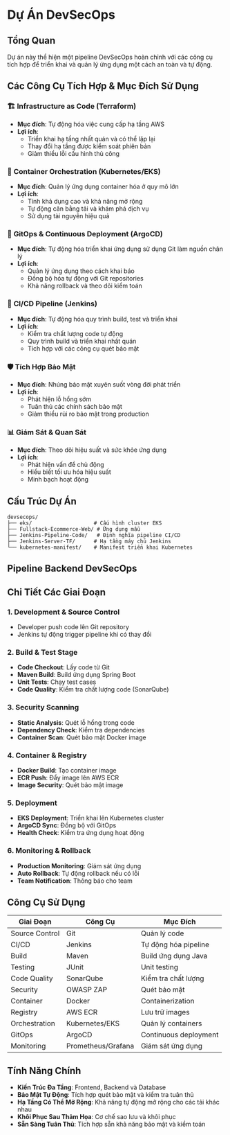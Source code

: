# Dự Án DevSecOps

## Tổng Quan
Dự án này thể hiện một pipeline DevSecOps hoàn chỉnh với các công cụ tích hợp để triển khai và quản lý ứng dụng một cách an toàn và tự động.

## Các Công Cụ Tích Hợp & Mục Đích Sử Dụng

### 🏗️ **Infrastructure as Code (Terraform)**
- **Mục đích**: Tự động hóa việc cung cấp hạ tầng AWS
- **Lợi ích**: 
  - Triển khai hạ tầng nhất quán và có thể lặp lại
  - Thay đổi hạ tầng được kiểm soát phiên bản
  - Giảm thiểu lỗi cấu hình thủ công

### 🐳 **Container Orchestration (Kubernetes/EKS)**
- **Mục đích**: Quản lý ứng dụng container hóa ở quy mô lớn
- **Lợi ích**:
  - Tính khả dụng cao và khả năng mở rộng
  - Tự động cân bằng tải và khám phá dịch vụ
  - Sử dụng tài nguyên hiệu quả

### 🔄 **GitOps & Continuous Deployment (ArgoCD)**
- **Mục đích**: Tự động hóa triển khai ứng dụng sử dụng Git làm nguồn chân lý
- **Lợi ích**:
  - Quản lý ứng dụng theo cách khai báo
  - Đồng bộ hóa tự động với Git repositories
  - Khả năng rollback và theo dõi kiểm toán

### 🔧 **CI/CD Pipeline (Jenkins)**
- **Mục đích**: Tự động hóa quy trình build, test và triển khai
- **Lợi ích**:
  - Kiểm tra chất lượng code tự động
  - Quy trình build và triển khai nhất quán
  - Tích hợp với các công cụ quét bảo mật

### 🛡️ **Tích Hợp Bảo Mật**
- **Mục đích**: Nhúng bảo mật xuyên suốt vòng đời phát triển
- **Lợi ích**:
  - Phát hiện lỗ hổng sớm
  - Tuân thủ các chính sách bảo mật
  - Giảm thiểu rủi ro bảo mật trong production

### 📊 **Giám Sát & Quan Sát**
- **Mục đích**: Theo dõi hiệu suất và sức khỏe ứng dụng
- **Lợi ích**:
  - Phát hiện vấn đề chủ động
  - Hiểu biết tối ưu hóa hiệu suất
  - Minh bạch hoạt động

## Cấu Trúc Dự Án
```
devsecops/
├── eks/                    # Cấu hình cluster EKS
├── Fullstack-Ecommerce-Web/ # Ứng dụng mẫu
├── Jenkins-Pipeline-Code/   # Định nghĩa pipeline CI/CD
├── Jenkins-Server-TF/      # Hạ tầng máy chủ Jenkins
└── kubernetes-manifest/    # Manifest triển khai Kubernetes
```
## Pipeline Backend DevSecOps

## Chi Tiết Các Giai Đoạn

### 1. **Development & Source Control**
- Developer push code lên Git repository
- Jenkins tự động trigger pipeline khi có thay đổi

### 2. **Build & Test Stage**
- **Code Checkout**: Lấy code từ Git
- **Maven Build**: Build ứng dụng Spring Boot
- **Unit Tests**: Chạy test cases
- **Code Quality**: Kiểm tra chất lượng code (SonarQube)

### 3. **Security Scanning**
- **Static Analysis**: Quét lỗ hổng trong code
- **Dependency Check**: Kiểm tra dependencies
- **Container Scan**: Quét bảo mật Docker image

### 4. **Container & Registry**
- **Docker Build**: Tạo container image
- **ECR Push**: Đẩy image lên AWS ECR
- **Image Security**: Quét bảo mật image

### 5. **Deployment**
- **EKS Deployment**: Triển khai lên Kubernetes cluster
- **ArgoCD Sync**: Đồng bộ với GitOps
- **Health Check**: Kiểm tra ứng dụng hoạt động

### 6. **Monitoring & Rollback**
- **Production Monitoring**: Giám sát ứng dụng
- **Auto Rollback**: Tự động rollback nếu có lỗi
- **Team Notification**: Thông báo cho team

## Công Cụ Sử Dụng

| Giai Đoạn | Công Cụ | Mục Đích |
|------------|---------|----------|
| Source Control | Git | Quản lý code |
| CI/CD | Jenkins | Tự động hóa pipeline |
| Build | Maven | Build ứng dụng Java |
| Testing | JUnit | Unit testing |
| Code Quality | SonarQube | Kiểm tra chất lượng |
| Security | OWASP ZAP | Quét bảo mật |
| Container | Docker | Containerization |
| Registry | AWS ECR | Lưu trữ images |
| Orchestration | Kubernetes/EKS | Quản lý containers |
| GitOps | ArgoCD | Continuous deployment |
| Monitoring | Prometheus/Grafana | Giám sát ứng dụng |

## Tính Năng Chính
- **Kiến Trúc Đa Tầng**: Frontend, Backend và Database
- **Bảo Mật Tự Động**: Tích hợp quét bảo mật và kiểm tra tuân thủ
- **Hạ Tầng Có Thể Mở Rộng**: Khả năng tự động mở rộng cho các tải khác nhau
- **Khôi Phục Sau Thảm Họa**: Cơ chế sao lưu và khôi phục
- **Sẵn Sàng Tuân Thủ**: Tích hợp sẵn khả năng bảo mật và kiểm toán
